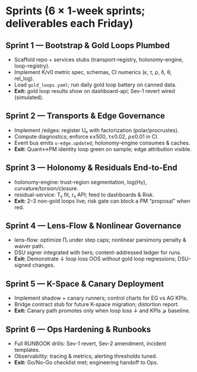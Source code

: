# Sprints (6 × 1-week sprints; deliverables each Friday)

## Sprint 1 — Bootstrap & Gold Loops Plumbed
- Scaffold repo + services stubs (transport-registry, holonomy-engine, loop-registry).
- Implement K/v0 metric spec, schemas, CI numerics (κ, τ, ρ, δ, θ, rel_log).
- Load `gold_loops.yaml`; run daily gold loop battery on canned data.
- **Exit:** gold loop results show on dashboard-api; Sev-1 revert wired (simulated).

## Sprint 2 — Transports & Edge Governance
- Implement /edges: register Uₑ with factorization (polar/procrustes).
- Compute diagnostics; enforce κ≤500, τ≤0.02, ρ≤0.01 in CI.
- Event bus emits `u-edge.updated`; holonomy-engine consumes & caches.
- **Exit:** Quant↔PM identity loop green on sample; edge attribution visible.

## Sprint 3 — Holonomy & Residuals End-to-End
- holonomy-engine: trust-region segmentation, log(Hγ), curvature/torsion/closure.
- residual-service: Tᵢⱼ fit, rᵢⱼ API; feed to dashboards & Risk.
- **Exit:** 2–3 non-gold loops live; risk gate can block a PM “proposal” when red.

## Sprint 4 — Lens-Flow & Nonlinear Governance
- lens-flow: optimize Πᵢ under step caps; nonlinear parsimony penalty & waiver path.
- DSU signer integrated with tiers; content-addressed ledger for runs.
- **Exit:** Demonstrate ↓ loop loss OOS without gold loop regressions; DSU-signed changes.

## Sprint 5 — K-Space & Canary Deployment
- Implement shadow + canary runners; control charts for EG vs AG KPIs.
- Bridge contract stub for future K-space migration; distortion report.
- **Exit:** Canary path promotes only when loop loss ↓ and KPIs ⩾ baseline.

## Sprint 6 — Ops Hardening & Runbooks
- Full RUNBOOK drills: Sev-1 revert, Sev-2 amendment, incident templates.
- Observability: tracing & metrics; alerting thresholds tuned.
- **Exit:** Go/No-Go checklist met; engineering handoff to Ops.
